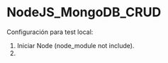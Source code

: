 # NodeJS_MongoDB_CRUD

Configuración para test local: 

1. Iniciar Node (node_module not include).
2. 

